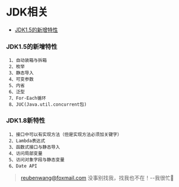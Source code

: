 # JDK相关

 - [JDK1.5的新增特性](#JDK1.5的新增特性)
 
 
 ### JDK1.5的新增特性
 
     1、自动装箱与拆箱
     2、枚举
     3、静态导入
     4、可变参数
     5、内省
     6、泛型
     7、For-Each循环
     8、JUC(Java.util.concurrent包)

 ### JDK1.8新特性
     
     1、接口中可以有实现方法（但是实现方法必须加关键字）
     2、Lambda表达式
     3、函数式接口与静态导入
     4、访问局部变量
     5、访问对象字段与静态变量
     6、Date API

> reubenwang@foxmail.com
> 没事别找我，找我也不在！--我很忙🦆